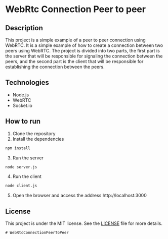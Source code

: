 # WebRtc Connection Peer to peer
## Description
This project is a simple example of a peer to peer connection using WebRTC. It is a simple example of how to create a connection between two peers using WebRTC. The project is divided into two parts, the first part is the server that will be responsible for signaling the connection between the peers, and the second part is the client that will be responsible for establishing the connection between the peers.

## Technologies
- Node.js
- WebRTC
- Socket.io

## How to run
1. Clone the repository
2. Install the dependencies
```bash
npm install
```
3. Run the server
```bash
node server.js
```
4. Run the client
```bash
node client.js
```
5. Open the browser and access the address http://localhost:3000

## License
This project is under the MIT license. See the [LICENSE](LICENSE) file for more details.
```
# WebRtcConnectionPeerToPeer
```
